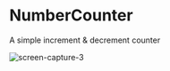 # NumberCounter
A simple increment &amp; decrement counter









![screen-capture-3](https://user-images.githubusercontent.com/8429541/150185243-12370d8b-49f2-4fe2-82fb-0ea8028dbdf9.gif)






